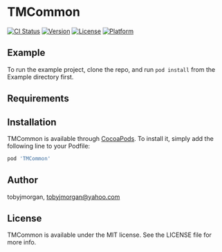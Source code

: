 # TMCommon

[![CI Status](https://img.shields.io/travis/tobyjmorgan/TMCommon.svg?style=flat)](https://travis-ci.org/tobyjmorgan/TMCommon)
[![Version](https://img.shields.io/cocoapods/v/TMCommon.svg?style=flat)](https://cocoapods.org/pods/TMCommon)
[![License](https://img.shields.io/cocoapods/l/TMCommon.svg?style=flat)](https://cocoapods.org/pods/TMCommon)
[![Platform](https://img.shields.io/cocoapods/p/TMCommon.svg?style=flat)](https://cocoapods.org/pods/TMCommon)

## Example

To run the example project, clone the repo, and run `pod install` from the Example directory first.

## Requirements

## Installation

TMCommon is available through [CocoaPods](https://cocoapods.org). To install
it, simply add the following line to your Podfile:

```ruby
pod 'TMCommon'
```

## Author

tobyjmorgan, tobyjmorgan@yahoo.com

## License

TMCommon is available under the MIT license. See the LICENSE file for more info.
